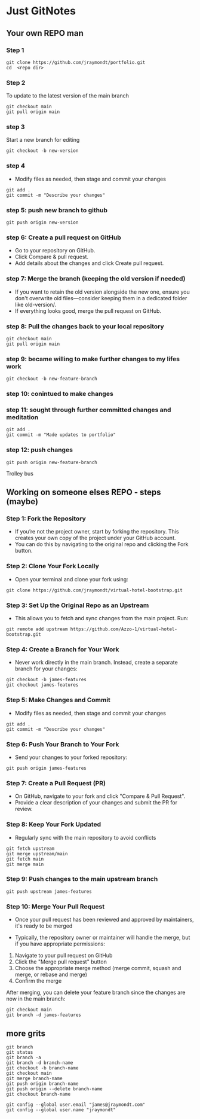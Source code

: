 # Just GitNotes

## Your own REPO man

### Step 1

```code
git clone https://github.com/jraymondt/portfolio.git
cd  <repo dir>
```

### Step 2

To update to the latest version of the main branch

```code
git checkout main  
git pull origin main  
```

### step 3

Start a new branch for editing

```code
git checkout -b new-version
```

### step 4

- Modify files as needed, then stage and commit your changes

```code
git add .
git commit -m "Describe your changes"
```

### step 5: push new branch to github

```code
git push origin new-version
```

### step 6: Create a pull request on GitHub

- Go to your repository on GitHub.
- Click Compare & pull request.
- Add details about the changes and click Create pull request.

### step 7: Merge the branch (keeping the old version if needed)

- If you want to retain the old version alongside the new one, ensure you don't overwrite old files—consider keeping them in a dedicated folder like old-version/.
- If everything looks good, merge the pull request on GitHub.

### step 8: Pull the changes back to your local repository

```code
git checkout main
git pull origin main
```

### step 9: became willing to make further changes to my lifes work

```code
git checkout -b new-feature-branch
```

### step 10: conintued to make changes

### step 11: sought through further committed changes and meditation

```code
git add .
git commit -m "Made updates to portfolio"
```

### step 12: push changes

```code
git push origin new-feature-branch
```

Trolley bus

## Working on someone elses REPO - steps (maybe)

### Step 1: Fork the Repository

- If you’re not the project owner, start by forking the repository. This creates your own copy of the project under your GitHub account.
- You can do this by navigating to the original repo and clicking the Fork button.

### Step 2: Clone Your Fork Locally

- Open your terminal and clone your fork using:

```code
git clone https://github.com/jraymondt/virtual-hotel-bootstrap.git
```

### Step 3: Set Up the Original Repo as an Upstream

- This allows you to fetch and sync changes from the main project. Run:

```code
git remote add upstream https://github.com/Azzo-1/virtual-hotel-bootstrap.git
```

### Step 4: Create a Branch for Your Work

- Never work directly in the main branch. Instead, create a separate branch for your changes:
  
```code
git checkout -b james-features
git checkout james-features
```

### Step 5: Make Changes and Commit

- Modify files as needed, then stage and commit your changes

```code
git add .
git commit -m "Describe your changes"
```

### Step 6: Push Your Branch to Your Fork

- Send your changes to your forked repository:
  
```code
git push origin james-features
```

### Step 7: Create a Pull Request (PR)

- On GitHub, navigate to your fork and click "Compare & Pull Request".
- Provide a clear description of your changes and submit the PR for review.

### Step 8: Keep Your Fork Updated

- Regularly sync with the main repository to avoid conflicts

```code
git fetch upstream
git merge upstream/main
git fetch main
git merge main
```

### Step 9: Push changes to the main upstream branch

```code
git push upstream james-features
```

### Step 10: Merge Your Pull Request

- Once your pull request has been reviewed and approved by maintainers, it's ready to be merged

- Typically, the repository owner or maintainer will handle the merge, but if you have appropriate permissions:

1. Navigate to your pull request on GitHub
2. Click the "Merge pull request" button
3. Choose the appropriate merge method (merge commit, squash and merge, or rebase and merge)
4. Confirm the merge

After merging, you can delete your feature branch since the changes are now in the main branch:

```code
git checkout main
git branch -d james-features
```

## more grits

```code
git branch
git status
git branch -a
git branch -d branch-name
git checkout -b branch-name
git checkout main
git merge branch-name
git push origin branch-name
git push origin --delete branch-name
git checkout branch-name
```

```code
git config --global user.email "james@jraymondt.com"
git config --global user.name "jraymondt"
```
